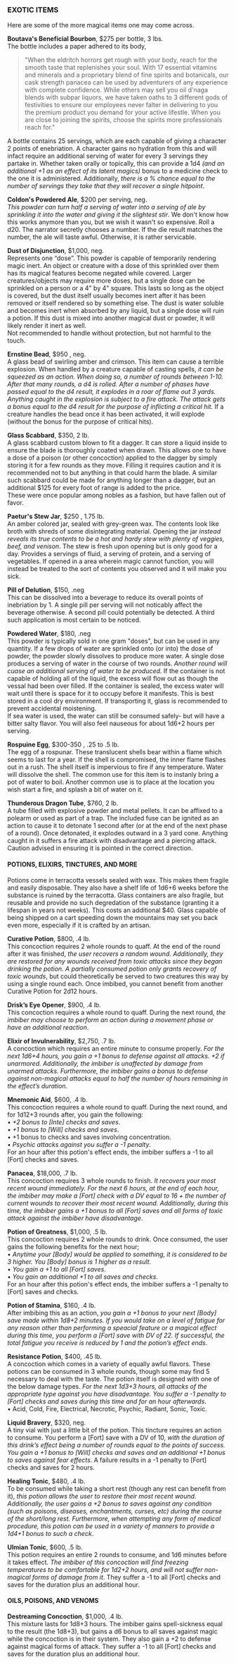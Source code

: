 ### EXOTIC ITEMS
Here are some of the more magical items one may come across. 

**Boutava's Beneficial Bourbon**, $275 per bottle, 3 lbs.  
The bottle includes a paper adhered to its body, 
> "When the eldritch horrors get rough with your body, reach for the smooth taste that replenishes your soul. With 17 essential vitamins and minerals and a proprietary blend of fine spirits and botanicals, our cask strength panacea can be used by adventurers of any experience with complete confidence. While others may sell you oil d'naga blends with subpar liquors, we have taken oaths to 3 different gods of festivities to ensure our employees never falter in delivering to you the premium product you demand for your active lifestle. When you are close to joining the spirits, choose the spirits more professionals reach for."

A bottle contains 25 servings, which are each capable of giving a character 2 points of enebriation. A character gains no hydration from this and will infact require an additional serving of water for every 3 servings they partake in. Whether taken orally or topically, this can provide a 1d4 *(and an additional +1 as an effect of its latent magics)* bonus to a medicine check to the one it is administered. Additionally, *there is a % chance equal to the number of servings they take that they will recover a single hitpoint*.

**Coldon's Powdered Ale**, $200 per serving, neg.  
_This powder can turn half a serving of water into a serving of ale by sprinkling it into the water and giving it the slightest stir_. We don't know how this works anymore than you, but we wish it wasn't so expensive. Roll a d20. The narrator secretly chooses a number. If the die result matches the number, the ale will taste awful. Otherwise, it is rather servicable.

**Dust of Disjunction**, $1,000, neg.  
Represents one “dose”. This powder is capable of temporarily rendering magic inert. An object or creature with a dose of this sprinkled over them has its magical features become negated while covered. Larger creatures/objects may require more doses, but a single dose can be sprinkled on a person or a 4" by 4" square. This lasts so long as the object is covered, but the dust itself usually becomes inert after it has been removed or itself rendered so by something else. The dust is water soluble and becomes inert when absorbed by any liquid, but a single dose will ruin a potion.
If this dust is mixed into another magical dust or powder, it will likely render it inert as well.  
Not recommended to handle without protection, but not harmful to the touch.

**Ernstine Bead**, $950 , neg.  
A glass bead of swirling amber and crimson. This item can cause a terrible explosion. When handled by a creature capable of casting spells, *it can be squeezed as an action. When doing so, a number of rounds between 1-10. After that many rounds, a d4 is rolled. After a number of phases have passed equal to the d4 result, it explodes in a roar of flame out 3 yards. Anything caught in the explosion is subject to a fire attack. The attack gets a bonus equal to the d4 result for the purpose of inflicting a critical hit*. If a creature handles the bead once it has been activated, it will explode (without the bonus for the purpose of critical hits).

**Glass Scabbard**, $350, 2 lb.  
A glass scabbard custom blown to fit a dagger. It can store a liquid inside to ensure the blade is thoroughly coated when drawn. This allows one to have a dose of a poison (or other concoction) applied to the dagger by simply storing it for a few rounds as they move. Filling it requires caution and it is recommended not to but anything in that could harm the blade. A similar such scabbard could be made for anything longer than a dagger, but an additional $125 for every foot of range is added to the price.  
These were once popular among nobles as a fashion, but have fallen out of favor.

**Paetur's Stew Jar**, $250 , 1.75 lb.  
An amber colored jar, sealed with grey-green wax. The contents look like broth with shreds of some disintegrating material. Opening the jar _instead reveals its true contents to be a hot and hardy stew with plenty of veggies, beef, and venison_. The stew is fresh upon opening but is only good for a day. Provides a servings of fluid, a serving of protein, and a serving of vegetables. If opened in a area wherein magic cannot function, you will instead be treated to the sort of contents you observed and it will make you sick.

**Pill of Delution**, $150, .neg  
This can be dissolved into a beverage to reduce its overall points of inebriation by 1. A single pill per serving will not noticably affect the beverage otherwise. A second pill could potentially be detected. A third such application is most certain to be noticed.

**Powdered Water**, $180, .neg  
This powder is typically sold in one gram "doses", but can be used in any quantity. If a few drops of water are sprinkled onto (or into) the dose of powder, the powder slowly dissolves to produce more water. A single dose produces a serving of water in the course of two rounds. _Another round will cuase an additional serving of water to be produced_. If the container is not capable of holding all of the liquid, the excess will flow out as though the vessal had been over filled. If the container is sealed, the excess water will wait until there is space for it to occupy before it manifests. This is best stored in a cool dry environment. If transporting it, glass is recommended to prevent accidental moistening.  
If sea water is used, the water can still be consumed safely- but will have a bitter salty flavor. You will also feel nauseous for about 1d6+2 hours per serving.

**Rospuine Egg**, $300-350 , .25 to .5 lb.  
The egg of a rospunar. These translucent shells bear within a flame which seems to last for a year. If the shell is compromised, the inner flame flashes out in a rush. The shell itself is impervious to fire if any temperature. Water will dissolve the shell. The common use for this item is to instanly bring a pot of water to boil. Another common use is to place at the location you wish start a fire, and splash a bit of water on it.  

**Thunderous Dragon Tube**, $760, 2 lb.  
A tube filled with explosive powder and metal pellets. It can be affixed to a polearm or used as part of a trap. The included fuse can be ignited as an action to cause it to detonate 1 second after (or at the end of the next phase of a round). Once detonated, it explodes outward in a 3 yard cone. Anything caught in it suffers a fire attack with disadvantage and a piercing attack.  
Caution advised in ensuring it is pointed in the correct direction.

#### POTIONS, ELIXIRS, TINCTURES, AND MORE
Potions come in terracotta vessels sealed with wax. This makes them fragile and easily disposable. They also have a shelf life of 1d6+6 weeks before the substance is ruined by the terracotta. Glass containers are also fragile, but reusable and provide no such degredation of the substance (granting it a lifespan in years not weeks). This costs an additional $40. Glass capable of being shipped on a cart speeding down the mountains may set you back even more, especially if it is crafted by an artisan.

**Curative Potion**, $800, .4 lb.  
This concoction requires 2 whole rounds to quaff. At the end of the round after it was finished, _the user recovers a random wound. Additionally, they are restored for any wounds received from toxic attacks since they began drinking the potion. A partially consumed potion only grants recovery of toxic wounds_, but could theoretically be served to two creatures this way by using a single round each. 
Once imbibed, you cannot benefit from another Curative Potion for 2d12 hours.

**Drisk’s Eye Opener**, $900, .4 lb.  
This concoction requires a whole round to quaff.  During the next round, _the imbiber may choose to perform an action during a movement phase or have an additional reaction_.

**Elixir of Invulnerability**, $2,750, .7 lb.  
A concoction which requires an entire minute to consume properly. *For the next 1d6+4 hours, you gain a +1 bonus to defense against all attacks. +2 if unarmored. Additionally, the imbiber is unaffected by damage from unarmed attacks. Furthermore, the imbiber gains a bonus to defense against non-magical attacks equal to half the number of hours remaining in the effect’s duration*.

**Mnemonic Aid**, $600, .4 lb.  
This concoction requires a whole round to quaff.  During the next round, and for 1d12+3 rounds after, you gain the following:  
 • _+2 bonus to [Inte] checks and saves_.  
 • _+1 bonus to [Will] checks and saves_.  
 • +1 bonus to checks and saves involving concentration.  
 • _Psychic attacks against you suffer a -1 penalty_.  
For an hour after this potion's effect ends, the imbiber suffers a -1 to all [Fort] checks and saves.

**Panacea**, $18,000, .7 lb.  
This concoction requires 3 whole rounds to finish. _It recovers your most recent wound immediately. For the next 6 hours, at the end of each hour, the imbiber may make a [Fort] check with a DV equal to 16 + the number of current wounds to recover their most recent wound. Additionally, during this time, the imbiber gains a +1 bonus to all [Fort] saves and all forms of toxic attack against the imbiber have disadvantage_.

**Potion of Greatness**, $1,000, .5 lb.  
This concoction requires 2 whole rounds to drink. Once consumed, the user gains the following benefits for the next hour;  
    • _Anytime your [Body] would be applied to something, it is considered to be 3 higher. You [Body] bonus is 1 higher as a result_.  
    • _You gain a +1 to all [Fort] saves_.  
    • _You gain an additional +1 to all saves and checks_.  
For an hour after this potion's effect ends, the imbiber suffers a -1 penalty to [Fort] saves and checks.

**Potion of Stamina**, $160, .4 lb.  
After imbibing this as an action, _you gain a +1 bonus to your next [Body] save made within 1d8+2 minutes. If you would take on a level of fatigue for any reason other than performing a speacial feature or a magical effect during this time, you perform a [Fort] save with DV of 22. If successful, the total fatigue you receive is reduced by 1 and the potion’s effect ends_.  

**Resistance Potion**, $400, .45 lb.  
A concoction which comes in a variety of equally awful flavors. These potions can be consumed in 3 whole rounds, though some may find 5 necessary to deal with the taste. The potion itself is designed with one of the below damage types. _For the next 1d3+3 hours, all attacks of the appropriate type against you have disadvantage. You suffer a -1 penalty to [Fort] checks and saves during this time and for an hour afterwards_.  
  • Acid, Cold, Fire, Electrical, Necrotic, Psychic, Radiant, Sonic, Toxic.

**Liquid Bravery**, $320, neg.  
A tiny vial with just a little bit of the potion. This tincture requires an action to consume. You perform a [Fort] save with a DV of 10, _with the duration of this drink’s effect being a number of rounds equal to the points of success. You gain a +1 bonus to [Will] checks and saves and an additional +1 bonus to saves against fear effects_. A failure results in a -1 penalty to [Fort] checks and saves for 2 hours.

**Healing Tonic**, $480, .4 lb.  
To be consumed while taking a short rest (though any rest can benefit from it), _this potion allows the user to restore their most recent wound. Additionally, the user gains a +2 bonus to saves against any condition (such as poisons, diseases, enchantments, curses, etc) during the course of the short/long rest.
Furthermore, when attempting any form of medical procedure, this potion can be used in a variety of manners to provide a 1d4+1 bonus to such a check_.

**Ulmian Tonic**, $600, .5 lb.  
This potion requires an entire 2 rounds to consume, and 1d6 minutes before it takes effect. _The imbiber of this concoction will find freezing temperatures to be comfortable for 1d2+2 hours, and will not suffer non-magical forms of damage from it_. They suffer a -1 to all [Fort] checks and saves for the duration plus an additional hour.

#### OILS, POISONS, AND VENOMS

**Destreaming Concoction**, $1,000, .4 lb.  
This mixture lasts for 1d8+3 hours. The imbiber gains spell-sickness equal to the result (the 1d8+3), but gains a d6 bonus to all saves against magic while the concoction is in their system. They also gain a +2 to defense against magical forms of attack. They suffer a -1 to all [Fort] checks and saves for the duration plus an additional hour.
